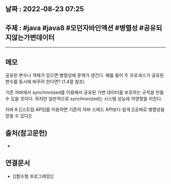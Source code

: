 ## 날짜 : 2022-08-23 07:25

## 주제 : #java #java8 #모던자바인액션 #병렬성 #공유되지않는가변데이터
----
## 메모
>

공유된 변수나 객체가 있으면 병렬성에 문제가 생긴다. 예를 들어 두 프로세스가 공유된 변수를 동시에 바꾸려 한다면? (1.4절 참조)

기존 자바에서 synchronized를 이용해서 공유된 가변 데이터를 보호하는 규칙을 만들 수 있을 것이다. 
하지만 일반적으로 synchronized는 시스템 성능에 악영향을 미친다. 

자바 8 [[스트림 API]]를 이용하면 기존의 자바 스레드 API보다 쉽게 [[공짜로 병렬성을 얻을 수 있다]]



## 출처(참고문헌)
-

## 연결문서
- [[함수형 프로그래밍]]
